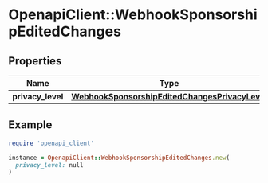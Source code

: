 # OpenapiClient::WebhookSponsorshipEditedChanges

## Properties

| Name | Type | Description | Notes |
| ---- | ---- | ----------- | ----- |
| **privacy_level** | [**WebhookSponsorshipEditedChangesPrivacyLevel**](WebhookSponsorshipEditedChangesPrivacyLevel.md) |  | [optional] |

## Example

```ruby
require 'openapi_client'

instance = OpenapiClient::WebhookSponsorshipEditedChanges.new(
  privacy_level: null
)
```

